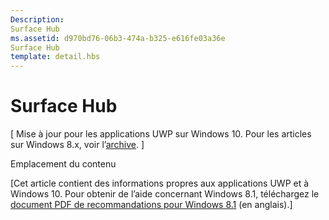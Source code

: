 ```yaml
---
Description: 
Surface Hub
ms.assetid: d970bd76-06b3-474a-b325-e616fe03a36e
Surface Hub
template: detail.hbs
---
```


#  Surface Hub


\[ Mise à jour pour les applications UWP sur Windows 10. Pour les articles sur Windows 8.x, voir l’[archive](http://go.microsoft.com/fwlink/p/?linkid=619132). \]

Emplacement du contenu



\[Cet article contient des informations propres aux applications UWP et à Windows 10. Pour obtenir de l’aide concernant Windows 8.1, téléchargez le [document PDF de recommandations pour Windows 8.1](https://go.microsoft.com/fwlink/p/?linkid=258743) (en anglais).\]

 

 






<!--HONumber=Mar16_HO1-->


